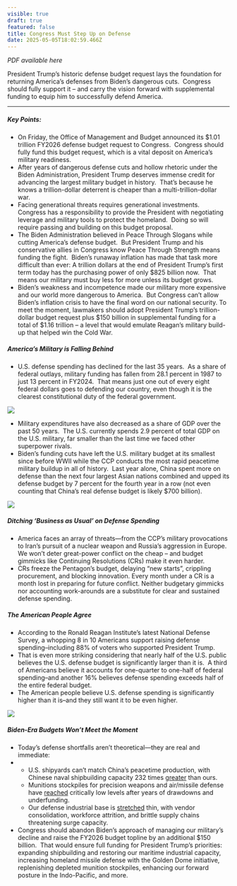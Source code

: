 ```yaml
---
visible: true
draft: true
featured: false
title: Congress Must Step Up on Defense
date: 2025-05-05T18:02:59.466Z
---
```

*PDF available here*

President Trump’s historic defense budget request lays the foundation for returning America’s defenses from Biden’s dangerous cuts.  Congress should fully support it – and carry the vision forward with supplemental funding to equip him to successfully defend America.

- - -

##### Key Points:

* On Friday, the Office of Management and Budget announced its $1.01 trillion FY2026 defense budget request to Congress.  Congress should fully fund this budget request, which is a vital deposit on America’s military readiness.
* After years of dangerous defense cuts and hollow rhetoric under the Biden Administration, President Trump deserves immense credit for advancing the largest military budget in history.  That’s because he knows a trillion-dollar deterrent is cheaper than a multi-trillion-dollar war.  
* Facing generational threats requires generational investments.  Congress has a responsibility to provide the President with negotiating leverage and military tools to protect the homeland.  Doing so will require passing and building on this budget proposal.
* The Biden Administration believed in Peace Through Slogans while cutting America’s defense budget.  But President Trump and his conservative allies in Congress know Peace Through Strength means funding the fight.  Biden’s runaway inflation has made that task more difficult than ever: A trillion dollars at the end of President Trump’s first term today has the purchasing power of only $825 billion now.  That means our military must buy less for more unless its budget grows.
* Biden’s weakness and incompetence made our military more expensive and our world more dangerous to America.  But Congress can’t allow Biden’s inflation crisis to have the final word on our national security. To meet the moment, lawmakers should adopt President Trump’s trillion-dollar budget request plus $150 billion in supplemental funding for a total of $1.16 trillion – a level that would emulate Reagan’s military build-up that helped win the Cold War.



##### America’s Military is Falling Behind

* U.S. defense spending has declined for the last 35 years.  As a share of federal outlays, military funding has fallen from 28.1 percent in 1987 to just 13 percent in FY2024.  That means just one out of every eight federal dollars goes to defending our country, even though it is the clearest constitutional duty of the federal government.

![](/img/updates/screenshot-2025-05-05-at-12.33.08 pm.png)

* Military expenditures have also decreased as a share of GDP over the past 50 years.  The U.S. currently spends 2.9 percent of total GDP on the U.S. military, far smaller than the last time we faced other superpower rivals.  
* Biden’s funding cuts have left the U.S. military budget at its smallest since before WWII while the CCP conducts the most rapid peacetime military buildup in all of history.  Last year alone, China spent more on defense than the next four largest Asian nations combined and upped its defense budget by 7 percent for the fourth year in a row (not even counting that China’s real defense budget is likely $700 billion).

![](/img/updates/screenshot-2025-05-05-at-12.39.46 pm.png)

##### Ditching ‘Business as Usual’ on Defense Spending 

* America faces an array of threats—from the CCP’s military provocations to Iran’s pursuit of a nuclear weapon and Russia’s aggression in Europe.  We won’t deter great-power conflict on the cheap – and budget gimmicks like Continuing Resolutions (CRs) make it even harder. 
* CRs freeze the Pentagon’s budget, delaying “new starts”, crippling procurement, and blocking innovation. Every month under a CR is a month lost in preparing for future conflict. Neither budgetary gimmicks nor accounting work-arounds are a substitute for clear and sustained defense spending.

##### The American People Agree

* According to the Ronald Reagan Institute’s latest National Defense Survey, a whopping 8 in 10 Americans support raising defense spending–including 88% of voters who supported President Trump. 
* That is even more striking considering that nearly half of the U.S. public believes the U.S. defense budget is significantly larger than it is.  A third of Americans believe it accounts for one-quarter to one-half of federal spending–and another 16% believes defense spending exceeds half of the entire federal budget.
* The American people believe U.S. defense spending is significantly higher than it is–and they still want it to be even higher.

![](/img/updates/screenshot-2025-05-05-at-12.47.58 pm.png)

##### Biden-Era Budgets Won’t Meet the Moment

* Today’s defense shortfalls aren’t theoretical—they are real and immediate:
* * U.S. shipyards can’t match China’s peacetime production, with Chinese naval shipbuilding capacity 232 times [greater](https://www.wsj.com/world/china/china-cargo-ship-trump-shipbuilding-823b1c9c) than ours.
  * Munitions stockpiles for precision weapons and air/missile defense have [reached](https://www.newsweek.com/us-navy-admiral-sounds-alarm-weapons-stockpile-samuel-paparo-1988586) critically low levels after years of drawdowns and underfunding.
  * Our defense industrial base is [stretched](https://www.heritage.org/defense/report/strategy-revitalize-the-defense-industrial-base-the-21st-century) thin, with vendor consolidation, workforce attrition, and brittle supply chains threatening surge capacity.
* Congress should abandon Biden’s approach of managing our military’s decline and raise the FY2026 budget topline by an additional $150 billion.  That would ensure full funding for President Trump’s priorities: expanding shipbuilding and restoring our maritime industrial capacity, increasing homeland missile defense with the Golden Dome initiative, replenishing depleted munition stockpiles, enhancing our forward posture in the Indo-Pacific, and more.